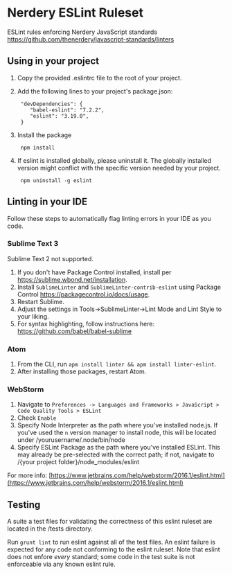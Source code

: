 # Nerdery ESLint Ruleset

ESLint rules enforcing Nerdery JavaScript standards
https://github.com/thenerdery/javascript-standards/linters

## Using in your project

1. Copy the provided .eslintrc file to the root of your project.
1. Add the following lines to your project's package.json:

        "devDependencies": {
           "babel-eslint": "7.2.2",
           "eslint": "3.19.0",
        }

1. Install the package

        npm install

1. If eslint is installed globally, please uninstall it. The globally installed version  might conflict with the specific version needed by your project.

        npm uninstall -g eslint

## Linting in your IDE

Follow these steps to automatically flag linting errors in your IDE as you code.

### Sublime Text 3

Sublime Text 2 not supported.

1. If you don't have Package Control installed, install per https://sublime.wbond.net/installation.
1. Install `SublimeLinter` and `SublimeLinter-contrib-eslint` using Package Control https://packagecontrol.io/docs/usage.
1. Restart Sublime.
1. Adjust the settings in Tools->SublimeLinter->Lint Mode and Lint Style to your liking.
1. For syntax highlighting, follow instructions here: https://github.com/babel/babel-sublime

### Atom

1. From the CLI, run `apm install linter && apm install linter-eslint`.
1. After installing those packages, restart Atom.

### WebStorm

1. Navigate to `Preferences -> Languages and Frameworks > JavaScript > Code Quality Tools > ESLint`
1. Check `Enable`
1. Specify Node Interpreter as the path where you've installed node.js. If you've used the `n` version manager to install node, this will be located under /yourusername/.node/bin/node
1. Specify ESLint Package as the path where you've installed ESLint. This may already be pre-selected with the correct path; if not, navigate to /{your project folder}/node_modules/eslint
 
For more info: [https://www.jetbrains.com/help/webstorm/2016.1/eslint.html](https://www.jetbrains.com/help/webstorm/2016.1/eslint.html)

## Testing

A suite a test files for validating the correctness of this eslint ruleset are located in the /tests directory.

Run `grunt lint` to run eslint against all of the test files. An eslint failure is expected for any code not conforming to the eslint ruleset.
Note that eslint does not enfore *every* standard; some code in the test suite is not enforceable via any known eslint rule.
